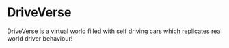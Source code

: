 # DriveVerse
DriveVerse is a virtual world filled with self driving cars which replicates real world driver behaviour!
